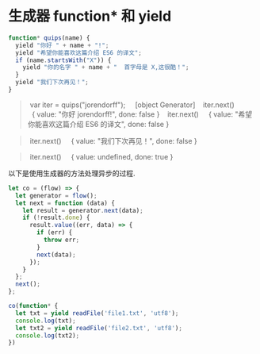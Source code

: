 # 生成器 function* 和 yield

```js
function* quips(name) { 
  yield "你好 " + name + "!"; 
  yield "希望你能喜欢这篇介绍 ES6 的译文"; 
  if (name.startsWith("X")) { 
    yield "你的名字 " + name + "  首字母是 X,这很酷！"; 
  } 
  yield "我们下次再见！"; 
}
```

> var iter = quips("jorendorff");
 
  [object Generator]
 
> iter.next()
 
  { value: "你好 jorendorff!", done: false }
 
> iter.next()
 
  { value: "希望你能喜欢这篇介绍 ES6 的译文", done: false } 

> iter.next()
 
  { value: "我们下次再见！", done: false } 

> iter.next()
 
  { value: undefined, done: true }


以下是使用生成器的方法处理异步的过程.

```js
let co = (flow) => {
  let generator = flow();
  let next = function (data) {
    let result = generator.next(data);
    if (!result.done) {
      result.value((err, data) => {
        if (err) {
          throw err;
        }
        next(data);
      });
    }
  };
  next();
};

co(function* {
  let txt = yield readFile('file1.txt', 'utf8');
  console.log(txt);
  let txt2 = yield readFile('file2.txt', 'utf8');
  console.log(txt2);
}) 


```

